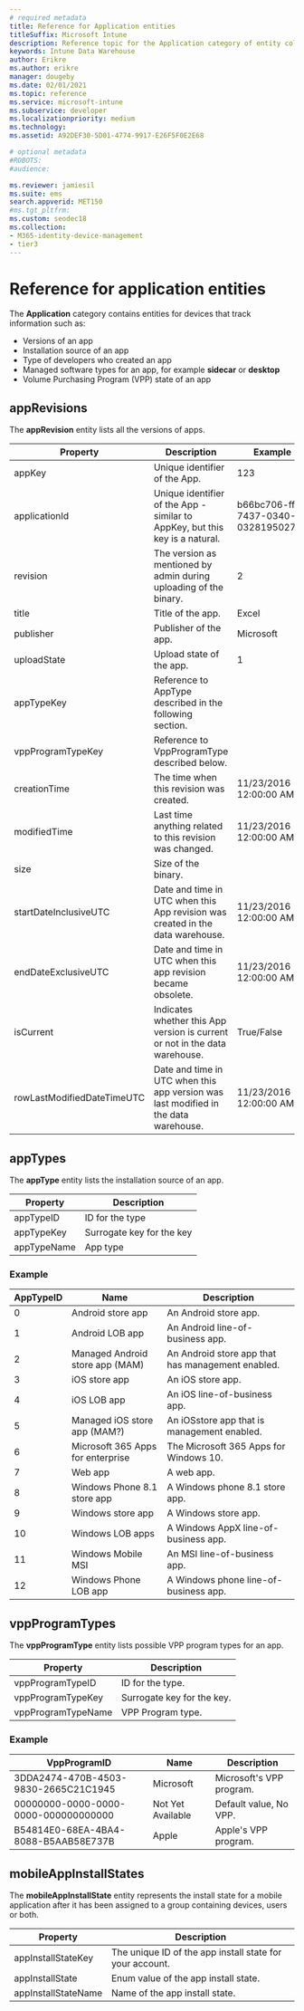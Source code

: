 ```yaml
---
# required metadata
title: Reference for Application entities
titleSuffix: Microsoft Intune
description: Reference topic for the Application category of entity collections in the Intune Data Warehouse API.
keywords: Intune Data Warehouse
author: Erikre
ms.author: erikre
manager: dougeby
ms.date: 02/01/2021
ms.topic: reference
ms.service: microsoft-intune
ms.subservice: developer
ms.localizationpriority: medium
ms.technology:
ms.assetid: A92DEF30-5D01-4774-9917-E26F5F0E2E68

# optional metadata
#ROBOTS:
#audience:

ms.reviewer: jamiesil
ms.suite: ems
search.appverid: MET150
#ms.tgt_pltfrm:
ms.custom: seodec18
ms.collection: 
- M365-identity-device-management
- tier3
---
```


# Reference for application entities

The **Application** category contains entities for devices that track information such as:

- Versions of an app
- Installation source of an app
- Type of developers who created an app
- Managed software types for an app, for example **sidecar** or **desktop**
- Volume Purchasing Program (VPP) state of an app

## appRevisions

The **appRevision** entity lists all the versions of apps.

| Property  | Description | Example |
|---------|------------|--------|
| appKey |Unique identifier of the App. |123 |
| applicationId |Unique identifier of the App - similar to AppKey, but this key is a natural. |b66bc706-ffff-7437-0340-032819502773 |
| revision |The version as mentioned by admin during uploading of the binary. |2 |
| title |Title of the app. |Excel |
| publisher |Publisher of the app. |Microsoft |
| uploadState |Upload state of the app. |1 |
| appTypeKey |Reference to AppType described in the following section. | |
| vppProgramTypeKey |Reference to VppProgramType described below. | |
| creationTime |The time when this revision was created. |11/23/2016 12:00:00 AM |
| modifiedTime |Last time anything related to this revision was changed. |11/23/2016 12:00:00 AM |
| size |Size of the binary. | |
| startDateInclusiveUTC |Date and time in UTC when this App revision was created in the data warehouse. |11/23/2016 12:00:00 AM |
| endDateExclusiveUTC |Date and time in UTC when this app revision became obsolete. |11/23/2016 12:00:00 AM |
| isCurrent |Indicates whether this App version is current or not in the data warehouse. |True/False |
| rowLastModifiedDateTimeUTC |Date and time in UTC when this app version was last modified in the data warehouse. |11/23/2016 12:00:00 AM |

## appTypes

The **appType** entity lists the installation source of an app.

| Property  | Description |
|---------|------------|
| appTypeID |ID for the type |
| appTypeKey |Surrogate key for the key |
| appTypeName |App type |

### Example

| AppTypeID  | Name | Description |
|---------|------------|--------|
| 0 |Android store app | An Android store app. |
| 1 |Android LOB app | An Android line-of-business app. |
| 2 |Managed Android store app (MAM) | An Android store app that has management enabled. |
| 3 |iOS store app | An iOS store app. |
| 4 |iOS LOB app | An iOS line-of-business app. |
| 5 |Managed iOS store app (MAM?) | An iOSstore app that is management enabled. |
| 6 |Microsoft 365 Apps for enterprise | The Microsoft 365 Apps for Windows 10. |
| 7 |Web app | A web app. |
| 8 |Windows Phone 8.1 store app | A Windows phone 8.1 store app. |
| 9 |Windows store app | A Windows store app. |
| 10 |Windows LOB apps | A Windows AppX line-of-business app. |
| 11 |Windows Mobile MSI | An MSI line-of-business app. |
| 12 |Windows Phone LOB app | A Windows phone line-of-business app. |


## vppProgramTypes

The **vppProgramType** entity lists possible VPP program types for an app.

| Property  | Description |
|---------|------------|
| vppProgramTypeID | ID for the type. |
| vppProgramTypeKey | Surrogate key for the key. |
| vppProgramTypeName | VPP Program type. |

### Example

| VppProgramID  | Name | Description |
|---------|------------|--------|
| 3DDA2474-470B-4503-9830-2665C21C1945 | Microsoft | Microsoft's VPP program. |
| 00000000-0000-0000-0000-000000000000 | Not Yet Available | Default value, No VPP. |
| B54814E0-68EA-4BA4-8088-B5AAB58E737B | Apple | Apple's VPP program. |

## mobileAppInstallStates

The **mobileAppInstallState** entity represents the install state for a mobile application after it has been assigned to a group containing devices, users or both.

| Property | Description |
|---|---|
| appInstallStateKey | The unique ID of the app install state for your account. |
| appInstallState | Enum value of the app install state. |
| appInstallStateName | Name of the app install state. |




